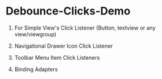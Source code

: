 # Debounce-Clicks-Demo

1) For Simple View's Click Listener (Button, textview or any view/viewgroup)

2) Navigational Drawer Icon Click Listener

3) Toolbar Menu Item Click Listeners

4) Binding Adapters
